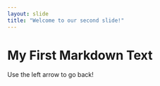 ```yaml
---
layout: slide
title: "Welcome to our second slide!"
---
```

# My First Markdown Text 
Use the left arrow to go back!

